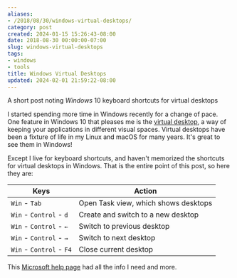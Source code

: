 ```yaml
---
aliases:
- /2018/08/30/windows-virtual-desktops/
category: post
created: 2024-01-15 15:26:43-08:00
date: 2018-08-30 00:00:00-07:00
slug: windows-virtual-desktops
tags:
- windows
- tools
title: Windows Virtual Desktops
updated: 2024-02-01 21:59:22-08:00
---
```


A short post noting *Windows* 10 keyboard shortcuts for virtual desktops

<!--more-->

I started spending more time in Windows recently for a change of pace. One feature in Windows 10 that pleases me is the [virtual desktop](https://en.wikipedia.org/wiki/Virtual_desktop), a way of keeping your applications in different visual spaces. Virtual desktops have been a fixture of life in my Linux and macOS for many years. It's great to see them in Windows!

Except I live for keyboard shortcuts, and haven't memorized the shortcuts for virtual desktops in Windows. That is the entire point of this post, so here they are:

|Keys|Action|
|----|------|
|`Win` - `Tab`|Open Task view, which shows desktops|
|`Win` - `Control` - `d`|Create and switch to a new desktop|
|`Win` - `Control` - `←`|Switch to previous desktop|
|`Win` - `Control` - `→`|Switch to next desktop|
|`Win` - `Control` - `F4`|Close current desktop|

This [Microsoft help page](https://support.microsoft.com/en-us/help/12445/windows-keyboard-shortcuts) had all the info I need and more.